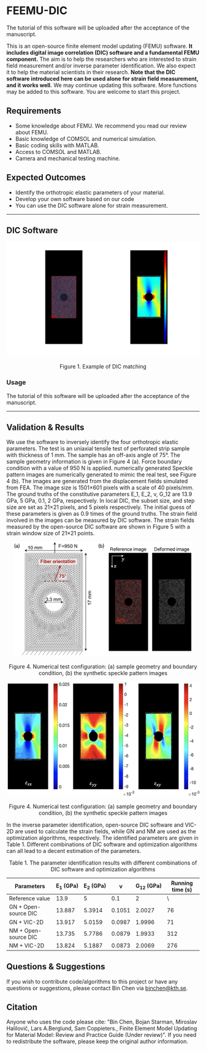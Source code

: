 # FEEMU-DIC
The tutorial of this software will be uploaded after the acceptance of the manuscript.

This is an open-source finite element model updating (FEMU) software. **It includes digital image correlation (DIC) software and a fundamental FEMU component.** The aim is to help the researchers who are interested to strain field measurement and/or inverse parameter identification. We also expect it to help the material scientists in their research. **Note that the DIC software introduced here can be used alone for strain field measurement, and it works well.**
We may continue updating this software. More functions may be added to this software. You are welcome to start this project.
## Requirements
- Some knowledge about FEMU. We recommend you read our review about FEMU.
- Basic knowledge of COMSOL and numerical simulation.
- Basic coding skills with MATLAB.
- Access to COMSOL and MATLAB.
- Camera and mechanical testing machine.
## Expected Outcomes
- Identify the orthotropic elastic parameters of your material.
- Develop your own software based on our code
- You can use the DIC software alone for strain measurement.
***
## DIC Software
<p align="middle">
  <img src="Figure/DIC.jpg" height="300" />
</p>
<center>Figure 1. Example of DIC matching</center>

### Usage
The tutorial of this software will be uploaded after the acceptance of the manuscript.

***
## Validation & Results
We use the software to inversely identify the four orthotropic elastic parameters. The test is an uniaxial tensile test of perforated strip sample with thickness of 1 mm. The sample has an off-axis angle of 75°. The sample geometry information is given in Figure 4 (a). Force boundary condition with a value of 950 N is applied. numerically generated Speckle pattern images are numerically generated to mimic the real test, see Figure 4 (b). The images are generated from the displacement fields simulated from FEA. The image size is 1501×601 pixels with a scale of 40 pixels/mm. The ground truths of the constitutive parameters E_1, E_2, ν, G_12 are 13.9 GPa, 5 GPa, 0.1, 2 GPa, respectively. In local DIC, the subset size, and step size are set as 21×21 pixels, and 5 pixels respectively. The initial guess of these parameters is given as 0.9 times of the ground truths. The strain field involved in the images can be measured by DIC software. The strain fields measured by the open-source DIC software are shown in Figure 5 with a strain window size of 21×21 points.

<p align="middle">
  <img src="Figure/Numerical test.jpg" height="300" />
</p>
<center>Figure 4. Numerical test configuration: (a) sample geometry and boundary condition, (b) the synthetic speckle pattern images</center>
<p align="middle">
  <img src="Figure/DIC results.jpg" height="300" />
</p>
<center>Figure 4. Numerical test configuration: (a) sample geometry and boundary condition, (b) the synthetic speckle pattern images</center>

In the inverse parameter identification, open-source DIC software and VIC-2D are used to calculate the strain fields, while GN and NM are used as the optimization algorithms, respectively. The identified parameters are given in Table 1. Different combinations of DIC software and optimization algorithms can all lead to a decent estimation of the parameters. 

<center>Table 1. The parameter identification results with different combinations of DIC software and optimization algorithms</center>

|Parameters|	E<sub>1</sub>$~$(GPa)|	E<sub>2</sub>$~$(GPa)	|ν	|G<sub>12</sub>$~$(GPa)|	Running time (s)|
|----------|-------------|--------------|---|----------|--------------------|
|Reference value|	13.9|	5	|0.1	|2	|\\ |
|GN + Open-source DIC|	13.887|	5.3914|	0.1051|	2.0027|	76|
|GN + VIC-2D|	13.917	|5.0159	|0.0987|	1.9996|	71|
|NM + Open-source DIC|	13.735	|5.7786|	0.0879	|1.9933|	312|
|NM + VIC-2D|	13.824|	5.1887|	0.0873|	2.0069|	276|

## Questions & Suggestions
If you wish to contribute code/algorithms to this project or have any questions or suggestions, please contact Bin Chen via binchen@kth.se. 

## Citation
Anyone who uses the code please cite: "Bin Chen, Bojan Starman, Miroslav Halilovič, Lars A.Berglund, Sam Coppieters., Finite Element Model Updating for Material Model: Review and Practice Guide (Under review)". If you need to redistribute the software, please keep the original author information.
